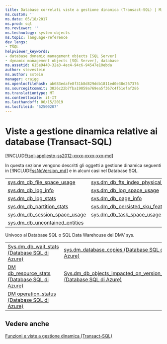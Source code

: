 ```yaml
---
title: Database correlati viste a gestione dinamica (Transact-SQL) | Microsoft Docs
ms.custom: ''
ms.date: 05/18/2017
ms.prod: sql
ms.reviewer: ''
ms.technology: system-objects
ms.topic: language-reference
dev_langs:
- TSQL
helpviewer_keywords:
- database dynamic management objects [SQL Server]
- dynamic management objects [SQL Server], database
ms.assetid: 615e9440-32a3-4ec4-94c6-94547e10ebda
author: stevestein
ms.author: sstein
manager: craigg
ms.openlocfilehash: ab683edafe8f31b8d829ddb1811ed0e38e267376
ms.sourcegitcommit: 3026c22b7fba19059a769ea5f367c4f51efaf286
ms.translationtype: MT
ms.contentlocale: it-IT
ms.lasthandoff: 06/15/2019
ms.locfileid: "62500207"
---
```

# <a name="database-related-dynamic-management-views-transact-sql"></a>Viste a gestione dinamica relative ai database (Transact-SQL)
[!INCLUDE[tsql-appliesto-ss2012-xxxx-xxxx-xxx-md](../../includes/tsql-appliesto-ss2012-xxxx-xxxx-xxx-md.md)]

  In questa sezione vengono descritti gli oggetti a gestione dinamica seguenti in [!INCLUDE[ssNoVersion_md](../../includes/ssnoversion-md.md)] e in alcuni casi nel Database SQL.  
  
|||  
|-|-|  
|[sys.dm_db_file_space_usage](../../relational-databases/system-dynamic-management-views/sys-dm-db-file-space-usage-transact-sql.md)|[sys.dm_db_fts_index_physical_stats](../../relational-databases/system-dynamic-management-views/sys-dm-db-fts-index-physical-stats-transact-sql.md)|  
|[sys.dm_db_log_info](../../relational-databases/system-dynamic-management-views/sys-dm-db-log-info-transact-sql.md) |[sys.dm_db_log_space_usage](../../relational-databases/system-dynamic-management-views/sys-dm-db-log-space-usage-transact-sql.md) |  
|[sys.dm_db_log_stats](../../relational-databases/system-dynamic-management-views/sys-dm-db-log-stats-transact-sql.md)|[sys.dm_db_page_info](../../relational-databases/system-dynamic-management-views/sys-dm-db-page-info-transact-sql.md)|
|[sys.dm_db_partition_stats](../../relational-databases/system-dynamic-management-views/sys-dm-db-partition-stats-transact-sql.md)|[sys.dm_db_persisted_sku_features](../../relational-databases/system-dynamic-management-views/sys-dm-db-persisted-sku-features-transact-sql.md)|
|[sys.dm_db_session_space_usage](../../relational-databases/system-dynamic-management-views/sys-dm-db-session-space-usage-transact-sql.md)|[sys.dm_db_task_space_usage](../../relational-databases/system-dynamic-management-views/sys-dm-db-task-space-usage-transact-sql.md)|
|[sys.dm_db_uncontained_entities](../../relational-databases/system-dynamic-management-views/sys-dm-db-uncontained-entities-transact-sql.md)||


Univoco al Database SQL o SQL Data Warehouse del DMV sys.   

| | | 
|-|-|  
|[Sys.dm_db_wait_stats &#40;Database SQL di Azure&#41;](../../relational-databases/system-dynamic-management-views/sys-dm-db-wait-stats-azure-sql-database.md)|[sys.dm_database_copies &#40;Database SQL di Azure&#41;](../../relational-databases/system-dynamic-management-views/sys-dm-database-copies-azure-sql-database.md)|  
|[DM db_resource_stats &#40;Database SQL di Azure&#41;](../../relational-databases/system-dynamic-management-views/sys-dm-db-resource-stats-azure-sql-database.md)|[Sys.dm_db_objects_impacted_on_version_change &#40;Database SQL di Azure&#41;](../../relational-databases/system-dynamic-management-views/sys-dm-db-objects-impacted-on-version-change-azure-sql-database.md)|  
|[DM operation_status &#40;Database SQL di Azure&#41;](../../relational-databases/system-dynamic-management-views/sys-dm-operation-status-azure-sql-database.md) | |
  
## <a name="see-also"></a>Vedere anche  
 [Funzioni e viste a gestione dinamica &#40;Transact-SQL&#41;](~/relational-databases/system-dynamic-management-views/system-dynamic-management-views.md)  
   
  

